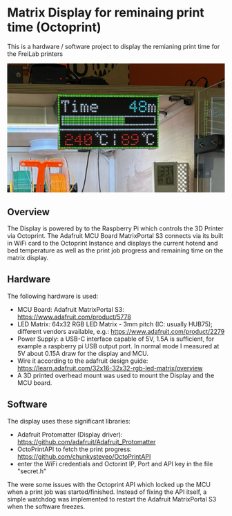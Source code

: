 # Matrix Display for reminaing print time (Octoprint)

This is a hardware / software project to display the remianing print time for the FreiLab printers

![Closup of display](Hardware/images/closeup.JPG?raw=true "Closeup")

## Overview
The Display is powered by to the Raspberry Pi which controls the 3D Printer via Octoprint. The Adafruit MCU Board MatrixPortal S3 connects via its built in WiFi card to the Octoprint Instance and displays the current hotend and bed temperature as well as the print job progress and remaining time on the matrix display.

## Hardware
The following hardware is used:
- MCU Board: Adafruit MatrixPortal S3: https://www.adafruit.com/product/5778
- LED Matrix: 64x32 RGB LED Matrix - 3mm pitch (IC: usually HUB75); different vendors available, e.g.: https://www.adafruit.com/product/2279
- Power Supply: a USB-C interface capable of 5V, 1.5A is sufficient, for example a raspberry pi USB output port. In normal mode I measured at 5V about 0.15A draw for the display and MCU.
- Wire it according to the adafruit design guide: https://learn.adafruit.com/32x16-32x32-rgb-led-matrix/overview
- A 3D printed overhead mount was used to mount the Display and the MCU board.

## Software
The display uses these significant libraries:
- Adafruit Protomatter (Display driver): https://github.com/adafruit/Adafruit_Protomatter
- OctoPrintAPI to fetch the print progress: https://github.com/chunkysteveo/OctoPrintAPI
- enter the WiFi credentials and Octorint IP, Port and API key in the file "secret.h"

The were some issues with the Octoprint API which locked up the MCU when a print job was started/finished. Instead of fixing the API itself, a simple watchdog was implemented to restart the Adafruit MatrixPortal S3 when the software freezes.
